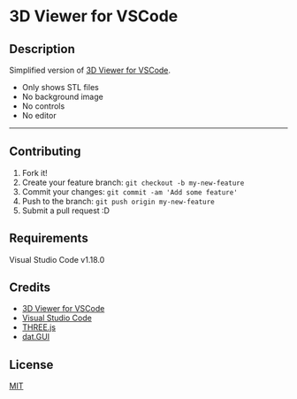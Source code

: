 # 3D Viewer for VSCode

## Description

Simplified version of [3D Viewer for VSCode](https://marketplace.visualstudio.com/items?itemName=slevesque.vscode-3dviewer).

* Only shows STL files
* No background image
* No controls
* No editor

---

## Contributing

1. Fork it!
2. Create your feature branch: `git checkout -b my-new-feature`
3. Commit your changes: `git commit -am 'Add some feature'`
4. Push to the branch: `git push origin my-new-feature`
5. Submit a pull request :D

## Requirements

Visual Studio Code v1.18.0

## Credits

* [3D Viewer for VSCode](https://marketplace.visualstudio.com/items?itemName=slevesque.vscode-3dviewer)
* [Visual Studio Code](https://code.visualstudio.com/)
* [THREE.js](https://threejs.org)
* [dat.GUI](http://workshop.chromeexperiments.com/examples/gui/#1--Basic-Usage)

## License

[MIT](LICENSE.md)
